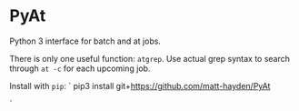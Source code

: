 # PyAt
Python 3 interface for batch and at jobs.

There is only one useful function: `atgrep`. Use actual grep syntax to search through `at -c` for each upcoming job.

Install with `pip`:
`
pip3 install git+https://github.com/matt-hayden/PyAt

`
